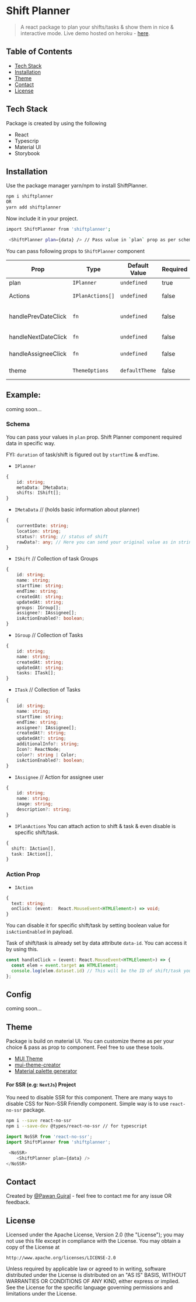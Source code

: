 # Shift Planner
> A react package to plan your shifts/tasks & show them in nice & interactive mode.
> Live demo hosted on heroku - [here](https://shiftplanner-pawangujral.herokuapp.com/).

## Table of Contents 
* [Tech Stack](#tech-stack)
* [Installation](#installation) 
* [Theme](#theme) 
* [Contact](#contact)
* [License](#license)
 

## Tech Stack
Package is created by using the following
- React
- Typescrip
- Material UI
- Storybook

## Installation

Use the package manager yarn/npm to install ShiftPlanner.

```bash
npm i shiftplanner
OR
yarn add shiftplanner
```

Now include it in your project.

```bash
import ShiftPlanner from 'shiftplanner';

 <ShiftPlanner plan={data} /> // Pass value in `plan` prop as per schema below.
```

You can pass following props to `ShiftPlanner` component

| Prop                | Type             | Default Value  | Required     | Description               |
| ------------------- | ---------------- | ---------------|--------------| --------------------------|
| plan                | `IPlanner`       | `undefined`    | true         | Plan values               |
| Actions             | `IPlanActions[]` | `undefined`    | false        | Actions for Shift         |
| handlePrevDateClick | `fn`             | `undefined`    | false        | Change date to previous   |
| handleNextDateClick | `fn`             | `undefined`    | false        | Change date to next       |
| handleAssigneeClick | `fn`             | `undefined`    | false        | Click `fn` for assignee   |
| theme               | `ThemeOptions`   | `defaultTheme` | false        | Customized `MUI` theme    |


## Example:
coming soon...

### Schema

You can pass your values in `plan` prop. Shift Planner component required data in specific way.

FYI: `duration` of task/shift is figured out by `startTime` & `endTime`.

* `IPlanner`
```ts
{
    id: string; 
    metaData: IMetaData;
    shifts: IShift[];
}
```

* `IMetaData` // (holds basic information about planner)
```ts
{
    currentDate: string;  
    location: string; 
    status?: string; // status of shift
    rawData?: any; // Here you can send your original value as in stringify format & see in UI. 
}
```

* `IShift` // Collection of task Groups
```ts
{
    id: string; 
    name: string;
    startTime: string;
    endTime: string;
    createdAt: string;
    updatedAt: string;
    groups: IGroup[];
    assignee?: IAssignee[]; 
    isActionEnabled?: boolean;
}
```

* `IGroup` // Collection of Tasks
```ts
{
    id: string;  
    name: string;
    createdAt: string;
    updatedAt: string;
    tasks: ITask[];
}
```

* `ITask` // Collection of Tasks
```ts
{
    id: string; 
    name: string;
    startTime: string;
    endTime: string;
    assignee?: IAssignee[];
    createdAt?: string;
    updatedAt?: string;
    additionalInfo?: string;
    Icon?: ReactNode;
    color?: string | Color; 
    isActionEnabled?: boolean;
}
```

* `IAssignee` // Action for assignee user
```ts
{
    id: string; 
    name: string;
    image: string; 
    description?: string;
}
```

* `IPlanActions` 
You can attach action to shift & task & even disable is specific shift/task. 
```ts
{
  shift: IAction[],
  task: IAction[], 
}
```

### Action Prop

* `IAction` 
```ts
{
  text: string;
  onClick: (event:  React.MouseEvent<HTMLElement>) => void;
}
```  

You can disable it for specific shift/task by setting boolean value for `isActionEnabled` in payload.

Task of shift/task is already set by data attribute `data-id`. You can access it by using this.

```ts
const handleClick = (event: React.MouseEvent<HTMLElement>) => {
  const elem = event.target as HTMLElement; 
  console.log(elem.dataset.id) // This will be the ID of shift/task you have clicked.
};
```

## Config 
coming soon...

## Theme 
Package is build on material UI. You can customize theme as per your choice & pass as prop to component.
Feel free to use these tools.

- [MUI Theme](https://mui.com/material-ui/customization/theming/)
- [mui-theme-creator](https://bareynol.github.io/mui-theme-creator/)
- [Material palette generator](https://material.io/inline-tools/color/)

#### For SSR (e.g: `NextJs`) Project

You need to disable SSR for this component. There are many ways to disable CSS for Non-SSR Friendly component. Simple way is to use `react-no-ssr` package.

```bash
npm i --save react-no-ssr
npm i --save-dev @types/react-no-ssr // for typescript
```

```ts
import NoSSR from 'react-no-ssr';
import ShiftPlanner from 'shiftplanner';

 <NoSSR>
    <ShiftPlanner plan={data} />
</NoSSR>
```

## Contact
Created by [@Pawan Gujral](https://github.com/pawangujral) - feel free to contact me for any issue OR feedback.

## License 
Licensed under the Apache License, Version 2.0 (the "License");
you may not use this file except in compliance with the License.
You may obtain a copy of the License at

    http://www.apache.org/licenses/LICENSE-2.0

Unless required by applicable law or agreed to in writing, software
distributed under the License is distributed on an "AS IS" BASIS,
WITHOUT WARRANTIES OR CONDITIONS OF ANY KIND, either express or implied.
See the License for the specific language governing permissions and
limitations under the License.
